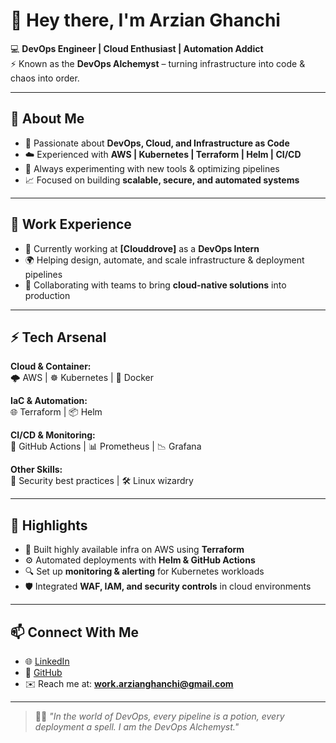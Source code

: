 # 👋 Hey there, I'm Arzian Ghanchi  

💻 **DevOps Engineer | Cloud Enthusiast | Automation Addict**  
⚡ Known as the **DevOps Alchemyst** – turning infrastructure into code & chaos into order.  

---

## 🚀 About Me  
- 🔧 Passionate about **DevOps, Cloud, and Infrastructure as Code**  
- ☁️ Experienced with **AWS | Kubernetes | Terraform | Helm | CI/CD**  
- 🧪 Always experimenting with new tools & optimizing pipelines  
- 📈 Focused on building **scalable, secure, and automated systems**  

---

## 🏢 Work Experience  
- 💼 Currently working at **[Clouddrove]** as a **DevOps Intern**  
- 🌍 Helping design, automate, and scale infrastructure & deployment pipelines  
- 🤝 Collaborating with teams to bring **cloud-native solutions** into production  

---

## ⚡ Tech Arsenal  

**Cloud & Container:**  
🌩️ AWS | ☸️ Kubernetes | 🐳 Docker  

**IaC & Automation:**  
🌐 Terraform | 📦 Helm

**CI/CD & Monitoring:**  
🚀 GitHub Actions | 📊 Prometheus | 📉 Grafana  

**Other Skills:**  
🔐 Security best practices | 🛠️ Linux wizardry 

---

## 🌟 Highlights  
- 🔨 Built highly available infra on AWS using **Terraform**  
- ⚙️ Automated deployments with **Helm & GitHub Actions**  
- 🔍 Set up **monitoring & alerting** for Kubernetes workloads  
- 🛡️ Integrated **WAF, IAM, and security controls** in cloud environments  

---

## 📫 Connect With Me  
- 🌐 [LinkedIn](www.linkedin.com/in/arzian-ghanchi)  
- 🐙 [GitHub](https://github.com/arzianghanchi)  
- ✉️ Reach me at: **work.arzianghanchi@gmail.com**  

---

> 🧙‍♂️ *"In the world of DevOps, every pipeline is a potion, every deployment a spell. I am the DevOps Alchemyst."*  
